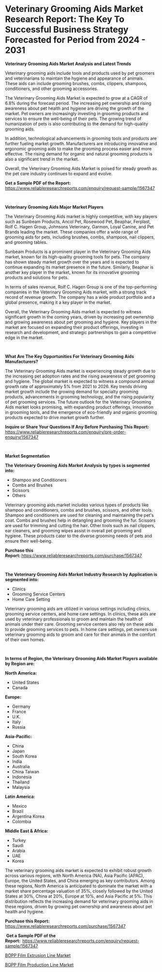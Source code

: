 <p><h1>Veterinary Grooming Aids Market Research Report: The Key To Successful Business Strategy Forecasted for Period from 2024 - 2031</h1></p><p><strong>Veterinary Grooming Aids Market Analysis and Latest Trends</strong></p>
<p><p>Veterinary grooming aids include tools and products used by pet groomers and veterinarians to maintain the hygiene and appearance of animals. These aids can include grooming brushes, combs, clippers, shampoos, conditioners, and other grooming accessories.</p><p>The Veterinary Grooming Aids Market is expected to grow at a CAGR of 6.8% during the forecast period. The increasing pet ownership and rising awareness about pet health and hygiene are driving the growth of the market. Pet owners are increasingly investing in grooming products and services to ensure the well-being of their pets. The growing trend of humanization of pets is also contributing to the demand for high-quality grooming aids.</p><p>In addition, technological advancements in grooming tools and products are further fueling market growth. Manufacturers are introducing innovative and ergonomic grooming aids to make the grooming process easier and more effective. The rising demand for organic and natural grooming products is also a significant trend in the market.</p><p>Overall, the Veterinary Grooming Aids Market is poised for steady growth as the pet care industry continues to expand and evolve.</p></p>
<p><strong>Get a Sample PDF of the Report:&nbsp;</strong> <a href="https://www.reliableresearchreports.com/enquiry/request-sample/1567347">https://www.reliableresearchreports.com/enquiry/request-sample/1567347</a></p>
<p>&nbsp;</p>
<p><strong>Veterinary Grooming Aids Major Market Players</strong></p>
<p><p>The Veterinary Grooming Aids market is highly competitive, with key players such as Sunbeam Products, Ancol Pet, Rosewood Pet, Beaphar, Ferplast, Rolf C. Hagen Group, Johnsons Veterinary, Garmon, Loyal Canine, and Pet Brands leading the market. These companies offer a wide range of grooming aids for pets, including brushes, combs, shampoos, nail clippers, and grooming tables.</p><p>Sunbeam Products is a prominent player in the Veterinary Grooming Aids market, known for its high-quality grooming tools for pets. The company has shown steady market growth over the years and is expected to continue expanding its market presence in the future. Similarly, Beaphar is another key player in the market, known for its innovative grooming products and solutions for pets.</p><p>In terms of sales revenue, Rolf C. Hagen Group is one of the top-performing companies in the Veterinary Grooming Aids market, with a strong track record of revenue growth. The company has a wide product portfolio and a global presence, making it a key player in the market.</p><p>Overall, the Veterinary Grooming Aids market is expected to witness significant growth in the coming years, driven by increasing pet ownership and growing awareness about pet grooming and hygiene. Key players in the market are focused on expanding their product offerings, investing in research and development, and strategic partnerships to gain a competitive edge in the market.</p></p>
<p>&nbsp;</p>
<p><strong>What Are The Key Opportunities For Veterinary Grooming Aids Manufacturers?</strong></p>
<p><p>The Veterinary Grooming Aids market is experiencing steady growth due to the increasing pet adoption rates and the rising awareness of pet grooming and hygiene. The global market is expected to witness a compound annual growth rate of approximately 5% from 2021 to 2026. Key trends driving market growth include the growing demand for specialty grooming products, advancements in grooming technology, and the rising popularity of pet grooming services. The future outlook for the Veterinary Grooming Aids market looks promising, with expanding product offerings, innovation in grooming tools, and the emergence of eco-friendly and organic grooming products expected to drive market growth further.</p></p>
<p><strong>Inquire or Share Your Questions If Any Before Purchasing This Report:</strong> <a href="https://www.reliableresearchreports.com/enquiry/pre-order-enquiry/1567347">https://www.reliableresearchreports.com/enquiry/pre-order-enquiry/1567347</a></p>
<p>&nbsp;</p>
<p><strong>Market Segmentation</strong></p>
<p><strong>The Veterinary Grooming Aids Market Analysis by types is segmented into:</strong></p>
<p><ul><li>Shampoo and Conditioners</li><li>Combs and Brushes</li><li>Scissors</li><li>Others</li></ul></p>
<p><p>Veterinary grooming aids market includes various types of products like shampoo and conditioners, combs and brushes, scissors, and other tools. Shampoo and conditioners are used for cleaning and maintaining the pet's coat. Combs and brushes help in detangling and grooming the fur. Scissors are used for trimming and cutting the hair. Other tools such as nail clippers, ear cleaners, and grooming wipes assist in overall pet grooming and hygiene. These products cater to the diverse grooming needs of pets and ensure their well-being.</p></p>
<p><strong>Purchase this Report:&nbsp;</strong><a href="https://www.reliableresearchreports.com/purchase/1567347">https://www.reliableresearchreports.com/purchase/1567347</a></p>
<p>&nbsp;</p>
<p><strong>The Veterinary Grooming Aids Market Industry Research by Application is segmented into:</strong></p>
<p><ul><li>Clinics</li><li>Grooming Service Centers</li><li>Home Care Setting</li></ul></p>
<p><p>Veterinary grooming aids are utilized in various settings including clinics, grooming service centers, and home care settings. In clinics, these aids are used by veterinary professionals to groom and maintain the health of animals under their care. Grooming service centers also rely on these aids to provide grooming services to pets. In home care settings, pet owners use veterinary grooming aids to groom and care for their animals in the comfort of their own homes.</p></p>
<p>&nbsp;</p>
<p><strong>In terms of Region, the Veterinary Grooming Aids Market Players available by Region are:</strong></p>
<p>
    <p> <strong> North America: </strong>
        <ul>
            <li>United States</li>
            <li>Canada</li>
        </ul>
        </p> 
    <p> <strong> Europe: </strong>
        <ul>
            <li>Germany</li>
            <li>France</li>
            <li>U.K.</li>
            <li>Italy</li>
            <li>Russia</li>
        </ul>
        </p> 
    <p> <strong> Asia-Pacific: </strong>
        <ul>
            <li>China</li>
            <li>Japan</li>
            <li>South Korea</li>
            <li>India</li>
            <li>Australia</li>
            <li>China Taiwan</li>
            <li>Indonesia</li>
            <li>Thailand</li>
            <li>Malaysia</li>
        </ul>
        </p> 
    <p> <strong> Latin America: </strong>
        <ul>
            <li>Mexico</li>
            <li>Brazil</li>
            <li>Argentina Korea</li>
            <li>Colombia</li>
        </ul>
        </p> 
    <p> <strong> Middle East & Africa: </strong>
        <ul>
            <li>Turkey</li>
            <li>Saudi</li>
            <li>Arabia</li>
            <li>UAE</li>
            <li>Korea</li>
        </ul>
    </p>
    </p>
<p><p>The veterinary grooming aids market is expected to exhibit robust growth across various regions, with North America (NA), Asia Pacific (APAC), Europe, the United States, and China emerging as key contributors. Among these regions, North America is anticipated to dominate the market with a market share percentage valuation of 35%, closely followed by the United States at 30%, China at 20%, Europe at 10%, and Asia Pacific at 5%. This distribution reflects the increasing demand for veterinary grooming aids in these regions, driven by growing pet ownership and awareness about pet health and hygiene.</p></p>
<p><strong>Purchase this Report: </strong><a href="https://www.reliableresearchreports.com/purchase/1567347">https://www.reliableresearchreports.com/purchase/1567347</a></p>
<p>&nbsp;<strong>Get a Sample PDF of the Report:&nbsp;&nbsp;</strong><a href="https://www.reliableresearchreports.com/enquiry/request-sample/1567347">https://www.reliableresearchreports.com/enquiry/request-sample/1567347</a></p>
<p><strong></strong></p>
<p><p><a href="https://issuu.com/reportprime-2/docs/bopp-film-extrusion-line-market-size-2030.pptx">BOPP Film Extrusion Line Market</a></p><p><a href="https://issuu.com/reportprime-2/docs/bopp-film-production-line-market-size-2030.pptx">BOPP Film Production Line Market</a></p></p>